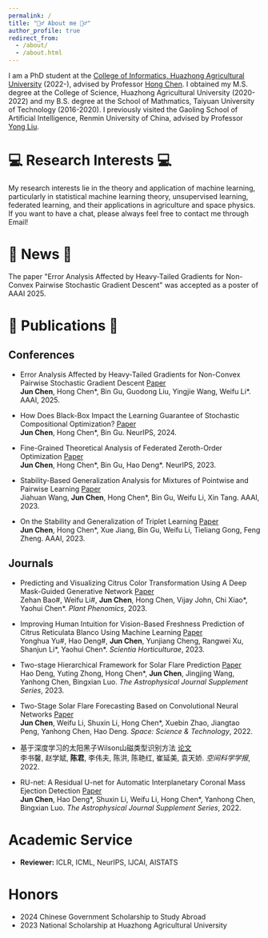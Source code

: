 ```yaml
---
permalink: /
title: "🙋‍♂️ About me 🙋‍♂️"
author_profile: true
redirect_from: 
  - /about/
  - /about.html
---
```


I am a PhD student at the [College of Informatics, Huazhong Agricultural University](https://coi.hzau.edu.cn/) (2022-), advised by Professor [Hong Chen](https://chenhongml.github.io/). I obtained my M.S. degree at the College of Science, Huazhong Agricultural University (2020-2022) and my B.S. degree at the School of Mathmatics, Taiyuan University of Technology (2016-2020). I previously visited the Gaoling School of Artificial Intelligence, Renmin University of China, advised by Professor [Yong Liu](https://liuyonggsai.github.io/chinese/).

💻 Research Interests 💻
======
My research interests lie in the theory and application of machine learning, particularly in statistical machine learning theory, unsupervised learning, federated learning, and their applications in agriculture and space physics. If you want to have a chat, please always feel free to contact me through Email!

🎊 News 🎊
======
The paper "Error Analysis Affected by Heavy-Tailed Gradients for Non-Convex Pairwise Stochastic Gradient Descent" was accepted as a poster of AAAI 2025.

📄 Publications 📄
======
Conferences
-
- Error Analysis Affected by Heavy-Tailed Gradients for Non-Convex Pairwise Stochastic Gradient Descent [Paper](https://cjml0808.github.io)
<br>**Jun Chen**, Hong Chen*, Bin Gu, Guodong Liu, Yingjie Wang, Weifu Li*. AAAI, 2025.

- How Does Black-Box Impact the Learning Guarantee of Stochastic Compositional Optimization? [Paper](https://neurips.cc/virtual/2024/poster/96688)
<br>**Jun Chen**, Hong Chen*, Bin Gu. NeurIPS, 2024.

- Fine-Grained Theoretical Analysis of Federated Zeroth-Order Optimization [Paper](https://papers.nips.cc/paper_files/paper/2023/hash/aaa973f65b98c96e5f850d706464a3c4-Abstract-Conference.html)
<br>**Jun Chen**, Hong Chen*, Bin Gu, Hao Deng*. NeurIPS, 2023.

- Stability-Based Generalization Analysis for Mixtures of Pointwise and Pairwise Learning [Paper](https://ojs.aaai.org/index.php/AAAI/article/view/26205)
<br>Jiahuan Wang, **Jun Chen**, Hong Chen*, Bin Gu, Weifu Li, Xin Tang. AAAI, 2023.

- On the Stability and Generalization of Triplet Learning [Paper](https://ojs.aaai.org/index.php/AAAI/article/view/25859)
<br>**Jun Chen**, Hong Chen*, Xue Jiang, Bin Gu, Weifu Li, Tieliang Gong, Feng Zheng. AAAI, 2023.

Journals
-
- Predicting and Visualizing Citrus Color Transformation Using A Deep Mask-Guided Generative Network [Paper](https://spj.science.org/doi/10.34133/plantphenomics.0057)
<br>Zehan Bao#, Weifu Li#, **Jun Chen**, Hong Chen, Vijay John, Chi Xiao*, Yaohui Chen*. *Plant Phenomics*, 2023.

- Improving Human Intuition for Vision-Based Freshness Prediction of Citrus Reticulata Blanco Using Machine Learning [Paper](https://www.sciencedirect.com/science/article/pii/S0304423823004715)
<br>Yonghua Yu#, Hao Deng#, **Jun Chen**, Yunjiang Cheng, Rangwei Xu, Shanjun Li*, Yaohui Chen*. *Scientia Horticulturae*, 2023.

- Two-stage Hierarchical Framework for Solar Flare Prediction [Paper](https://iopscience.iop.org/article/10.3847/1538-4365/acebbe/meta)
<br>Hao Deng, Yuting Zhong, Hong Chen*, **Jun Chen**, Jingjing Wang, Yanhong Chen, Bingxian Luo. *The Astrophysical Journal Supplement Series*, 2023.

- Two-Stage Solar Flare Forecasting Based on Convolutional Neural Networks [Paper](https://spj.science.org/doi/10.34133/2022/9761567)
<br>**Jun Chen**, Weifu Li, Shuxin Li, Hong Chen*, Xuebin Zhao, Jiangtao Peng, Yanhong Chen, Hao Deng. *Space: Science & Technology*, 2022.

- 基于深度学习的太阳黑子Wilson山磁类型识别方法 [论文](https://www.cjss.ac.cn/cn/article/doi/10.11728/cjss2022.03.210107004)
<br>李书馨, 赵学斌, **陈君**, 李伟夫, 陈洪, 陈艳红, 崔延美, 袁天娇. *空间科学学报*, 2022.

- RU-net: A Residual U-net for Automatic Interplanetary Coronal Mass Ejection Detection [Paper](https://doi.org/10.3847/1538-4365/ac4587)
<br>**Jun Chen**, Hao Deng*, Shuxin Li, Weifu Li, Hong Chen*, Yanhong Chen, Bingxian Luo. *The Astrophysical Journal Supplement Series*, 2022.

Academic Service
======
- **Reviewer:** ICLR, ICML, NeurIPS, IJCAI, AISTATS

Honors
======
- 2024 Chinese Government Scholarship to Study Abroad
- 2023 National Scholarship at Huazhong Agricultural University

